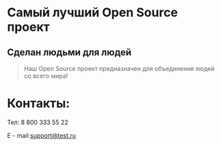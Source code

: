 # Самый лучший Open Source проект

## Сделан людьми для людей

> Наш Open Source проект предназначен для объединения людей со всего мира!

# Контакты:

Тел: 8 800 333 55 22

E - mail:support@test.ru
